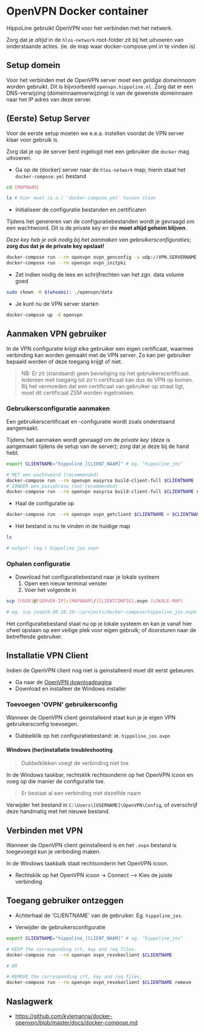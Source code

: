 # OpenVPN Docker container

HippoLine gebruikt OpenVPN voor het verbinden met het netwerk.

Zorg dat je *altijd* in de `hlos-network` root-folder zit bij het uitvoeren van onderstaande acties. (ie. de map waar docker-compose.yml in te vinden is)

## Setup domein

Voor het verbinden met de OpenVPN server moet een *geldige domeinnaam* worden gebruikt. Dit is bijvoorbeeld `openvpn.hippoline.nl`. Zorg dat er een DNS-verwijzing (domeinnaamverwijzing) is van de gewenste domeinnaam naar het IP adres van deze server.

## (Eerste) Setup Server

Voor de eerste setup moeten we e.e.a. instellen voordat de VPN server klaar voor gebruik is.

Zorg dat je op de server bent ingelogd met een gebruiker die `docker` mag uitvoeren.

- Ga op de (docker) server naar de `hlos-network` map; hierin staat het `docker-compose.yml` bestand

```bash
cd [MAPNAAM]

ls # hier moet (o.a.) 'docker-compose.yml' tussen staan
```

- Initialiseer de configuratie bestanden en certificaten

Tijdens het genereren van de configuratiebestanden wordt je gevraagd om een wachtwoord. Dit is de private key en die **moet altijd geheim blijven**. 

*Deze key heb je ook nodig bij het aanmaken van gebruikersconfiguraties*; **zorg dus dat je de private key opslaat!**

```bash
docker-compose run --rm openvpn ovpn_genconfig -u udp://VPN.SERVERNAME.COM
docker-compose run --rm openvpn ovpn_initpki
```

- Zet indien nodig de lees en schrijfrechten van het zgn. data volume goed

```bash
sudo chown -R $(whoami): ./openvpn/data
```

- Je kunt nu de VPN server starten

```bash
docker-compose up -d openvpn
```

## Aanmaken VPN gebruiker

In de VPN configuratie krijgt elke gebruiker een eigen certificaat, waarmee verbinding kan worden gemaakt met de VPN server. Zo kan per gebruiker bepaald worden of deze toegang krijgt of niet.

> NB: Er zit (standaard) geen beveiliging op het gebruikerscertificaat. Iedereen met toegang tot zo'n certificaat kan dus de VPN op komen. Bij het vermoeden dat een certificaat van gebruiker op straat ligt, moet dit certificaat ZSM worden ingetrokken.

### Gebruikersconfiguratie aanmaken

Een gebruikerscertificaat en -configuratie wordt zoals onderstaand aangemaakt. 

Tijdens het aanmaken wordt gevraagd om de *private key* (deze is aangemaakt tijdens de setup van de server); zorg dat je deze bij de hand hebt.

```bash
export CLIENTNAME="hippoline_[CLIENT_NAAM]" # eg. "hippoline_jos"

# MET een wachtwoord (recommended)
docker-compose run --rm openvpn easyrsa build-client-full $CLIENTNAME
# ZONDER een passphrase (not recommended)
docker-compose run --rm openvpn easyrsa build-client-full $CLIENTNAME nopass
```

- Haal de configuratie op

```bash
docker-compose run --rm openvpn ovpn_getclient $CLIENTNAME > $CLIENTNAME.ovpn
```

- Het bestand is nu te vinden in de huidige map

```bash
ls

# output: (eg.) hippoline_jos.ovpn
```

### Ophalen configuratie

- Download het configuratiebestand naar je lokale systeem
    1. Open een nieuw terminal venster
    2. Voer het volgende in

```bash
scp [USER]@[SERVER-IP]:[MAPNAAM]/[CLIENTCONFIG].ovpn [LOKALE-MAP]

# eg. scp jos@10.80.10.10:~/projects/docker-compose/hippoline_jos.ovpn ~/Desktop/hippoline_jos.ovpn
```

Het configuratiebestand staat nu op je lokale systeem en kan je vanaf hier ofwel opslaan op een veilige plek voor eigen gebruik; of doorsturen naar de betreffende gebruiker.

## Installatie VPN Client

Indien de OpenVPN client nog niet is geinstalleerd moet dit eerst gebeuren.

- Ga naar de [OpenVPN downloadpagina](https://openvpn.net/index.php/open-source/downloads.html)
- Download en installeer de Windows installer

### Toevoegen 'OVPN' gebruikersconfig

Wanneer de OpenVPN client geinstalleerd staat kun je je eigen VPN gebruikersconfig toevoegen.

- Dubbelklik op het configuratiebestand: ie. `hippoline_jos.ovpn`

#### Windows (her)installatie troubleshooting

> Dubbelklikken voegt de verbinding niet toe

In de Windows taskbar, rechtsklik rechtsonderin op het OpenVPN icoon en voeg op die manier de configuratie toe.

> Er bestaat al een verbinding met dezelfde naam

Verwijder het bestand in `C:\Users\[USERNAME]\OpenVPN\Config`, of overschrijf deze handmatig met het nieuwe bestand.

## Verbinden met VPN

Wanneer de OpenVPN client geinstalleerd is en het `.ovpn` bestand is toegevoegd kun je verbinding maken.

In de Windows taakbalk staat rechtsonderin het OpenVPN icoon.

- Rechtsklik op het OpenVPN icoon -> Connect --> Kies de juiste verbinding

## Toegang gebruiker ontzeggen

- Achterhaal de 'CLIENTNAME' van de gebruiker. Eg. `hippoline_jos`.

- Verwijder de gebruikersconfiguratie

```bash
export CLIENTNAME="hippoline_[CLIENT_NAAM]" # eg. "hippoline_jos"

# KEEP the corresponding crt, key and req files.
docker-compose run --rm openvpn ovpn_revokeclient $CLIENTNAME

# OR

# REMOVE the corresponding crt, key and req files.
docker-compose run --rm openvpn ovpn_revokeclient $CLIENTNAME remove
```

## Naslagwerk

- <https://github.com/kylemanna/docker-openvpn/blob/master/docs/docker-compose.md>